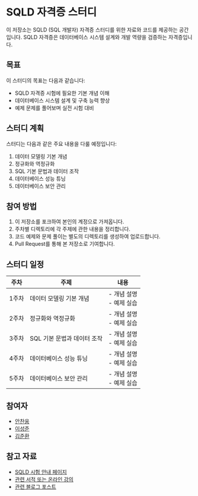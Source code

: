 # SQLD 자격증 스터디

이 저장소는 SQLD (SQL 개발자) 자격증 스터디를 위한 자료와 코드를 제공하는 공간입니다. SQLD 자격증은 데이터베이스 시스템 설계와 개발 역량을 검증하는 자격증입니다.

## 목표

이 스터디의 목표는 다음과 같습니다:

- SQLD 자격증 시험에 필요한 기본 개념 이해
- 데이터베이스 시스템 설계 및 구축 능력 향상
- 예제 문제를 풀어보며 실전 시험 대비

## 스터디 계획

스터디는 다음과 같은 주요 내용을 다룰 예정입니다:

1. 데이터 모델링 기본 개념
2. 정규화와 역정규화
3. SQL 기본 문법과 데이터 조작
4. 데이터베이스 성능 튜닝
5. 데이터베이스 보안 관리

## 참여 방법

1. 이 저장소를 포크하여 본인의 계정으로 가져옵니다.
2. 주차별 디렉토리에 각 주제에 관한 내용을 정리합니다.
3. 코드 예제와 문제 풀이는 별도의 디렉토리를 생성하여 업로드합니다.
4. Pull Request를 통해 본 저장소로 기여합니다.

## 스터디 일정

| 주차 | 주제                 | 내용               |
|-----|---------------------|--------------------|
| 1주차 | 데이터 모델링 기본 개념 | - 개념 설명<br>- 예제 실습 |
| 2주차 | 정규화와 역정규화     | - 개념 설명<br>- 예제 실습 |
| 3주차 | SQL 기본 문법과 데이터 조작 | - 개념 설명<br>- 예제 실습 |
| 4주차 | 데이터베이스 성능 튜닝 | - 개념 설명<br>- 예제 실습 |
| 5주차 | 데이터베이스 보안 관리 | - 개념 설명<br>- 예제 실습 |

## 참여자

- [안찬웅](https://github.com/AnChanUng)
- [이성준](https://github.com/SamGentlee)
- [김준환]([http://](https://www.google.com/search?q=%EC%95%A0%EB%8B%88%EB%A9%94%EC%9D%B4%EC%85%98&sca_esv=555829701&source=hp&ei=Su_VZKj4Ionb1e8PxeeTCA&iflsig=AD69kcEAAAAAZNX9Wqa9fYk3HRwmMiXksiYaZYEGWMzd&ved=0ahUKEwioxa6UltSAAxWJbfUHHcXzBAEQ4dUDCAs&uact=5&oq=%EC%95%A0%EB%8B%88%EB%A9%94%EC%9D%B4%EC%85%98&gs_lp=Egdnd3Mtd2l6Ig_slaDri4jrqZTsnbTshZgyERAuGIMBGK8BGMcBGLEDGIAEMgsQABiABBixAxiDATIFEAAYgAQyCxAAGIAEGLEDGIMBMgUQABiABDIFEAAYgAQyBRAAGIAEMgUQABiABDIFEAAYgAQyBBAAGANIowhQAFjbB3AEeACQAQSYAXigAewIqgEEMC4xMLgBA8gBAPgBAcICERAuGIAEGLEDGIMBGMcBGNEDwgIOEC4YgAQYsQMYxwEY0QPCAggQABiABBixAw&sclient=gws-wiz)https://www.google.com/search?q=%EC%95%A0%EB%8B%88%EB%A9%94%EC%9D%B4%EC%85%98&sca_esv=555829701&source=hp&ei=Su_VZKj4Ionb1e8PxeeTCA&iflsig=AD69kcEAAAAAZNX9Wqa9fYk3HRwmMiXksiYaZYEGWMzd&ved=0ahUKEwioxa6UltSAAxWJbfUHHcXzBAEQ4dUDCAs&uact=5&oq=%EC%95%A0%EB%8B%88%EB%A9%94%EC%9D%B4%EC%85%98&gs_lp=Egdnd3Mtd2l6Ig_slaDri4jrqZTsnbTshZgyERAuGIMBGK8BGMcBGLEDGIAEMgsQABiABBixAxiDATIFEAAYgAQyCxAAGIAEGLEDGIMBMgUQABiABDIFEAAYgAQyBRAAGIAEMgUQABiABDIFEAAYgAQyBBAAGANIowhQAFjbB3AEeACQAQSYAXigAewIqgEEMC4xMLgBA8gBAPgBAcICERAuGIAEGLEDGIMBGMcBGNEDwgIOEC4YgAQYsQMYxwEY0QPCAggQABiABBixAw&sclient=gws-wiz)

## 참고 자료

- [SQLD 시험 안내 페이지](링크)
- [관련 서적 또는 온라인 강의](링크)
- [관련 블로그 포스트](링크)
